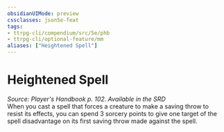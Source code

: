 ```yaml
---
obsidianUIMode: preview
cssclasses: json5e-feat
tags:
- ttrpg-cli/compendium/src/5e/phb
- ttrpg-cli/optional-feature/mm
aliases: ["Heightened Spell"]
---
```

# Heightened Spell
*Source: Player's Handbook p. 102. Available in the <span title='Systems Reference Document (5.1)'>SRD</span>*  
When you cast a spell that forces a creature to make a saving throw to resist its effects, you can spend 3 sorcery points to give one target of the spell disadvantage on its first saving throw made against the spell.